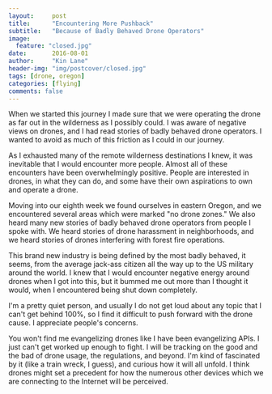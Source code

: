 ```yaml
---
layout:     post
title:      "Encountering More Pushback"
subtitle:   "Because of Badly Behaved Drone Operators"
image:
  feature: "closed.jpg"
date:       2016-08-01
author:     "Kin Lane"
header-img: "img/postcover/closed.jpg"
tags: [drone, oregon]
categories: [flying]
comments: false
---
```

When we started this journey I made sure that we were operating the drone as far out in the wilderness as I possibly could. I was aware of negative views on drones, and I had read stories of badly behaved drone operators. I wanted to avoid as much of this friction as I could in our journey.

As I exhausted many of the remote wilderness destinations I knew, it was inevitable that I would encounter more people. Almost all of these encounters have been overwhelmingly positive. People are interested in drones, in what they can do, and some have their own aspirations to own and operate a drone.

Moving into our eighth week we found ourselves in eastern Oregon, and we encountered several areas which were marked "no drone zones." We also heard many new stories of badly behaved drone operators from people I spoke with. We heard stories of drone harassment in neighborhoods, and we heard stories of drones interfering with forest fire operations. 

This brand new industry is being defined by the most badly behaved, it seems, from the average jack-ass citizen all the way up to the US military around the world. I knew that I would encounter negative energy around drones when I got into this, but it bummed me out more than I thought it would, when I encountered being shut down completely. 

I'm a pretty quiet person, and usually I do not get loud about any topic that I can't get behind 100%, so I find it difficult to push forward with the drone cause. I appreciate people's concerns.

You won't find me evangelizing drones like I have been evangelizing APIs. I just can't get worked up enough to fight. I will be tracking on the good and the bad of drone usage, the regulations, and beyond. I'm kind of fascinated by it (like a train wreck, I guess), and curious how it will all unfold. I think drones might set a precedent for how the numerous other devices which we are connecting to the Internet will be perceived.